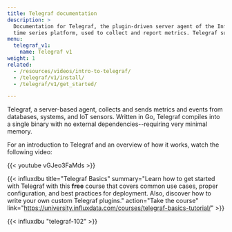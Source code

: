 ```yaml
---
title: Telegraf documentation
description: >
  Documentation for Telegraf, the plugin-driven server agent of the InfluxData
  time series platform, used to collect and report metrics. Telegraf supports four categories of plugins -- input, output, aggregator, and processor.
menu:
  telegraf_v1:
    name: Telegraf v1
weight: 1
related:
  - /resources/videos/intro-to-telegraf/
  - /telegraf/v1/install/
  - /telegraf/v1/get_started/

---
```


Telegraf, a server-based agent, collects and sends metrics and events from databases, systems, and IoT sensors.
Written in Go, Telegraf compiles into a single binary with no external dependencies--requiring very minimal memory.

For an introduction to Telegraf and an overview of how it works, watch the following video:

{{< youtube vGJeo3FaMds >}}

{{< influxdbu title="Telegraf Basics" summary="Learn how to get started with Telegraf with this **free** course that covers common use cases, proper configuration, and best practices for deployment. Also, discover how to write your own custom Telegraf plugins." action="Take the course" link="https://university.influxdata.com/courses/telegraf-basics-tutorial/" >}}

{{< influxdbu "telegraf-102" >}}
